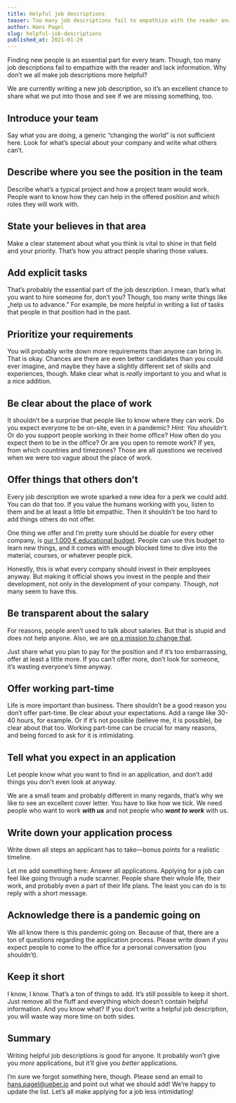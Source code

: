 ```yaml
---
title: Helpful job descriptions
teaser: Too many job descriptions fail to empathize with the reader and lack information. Why don’t we all make job descriptions more helpful?
author: Hans Pagel
slug: helpful-job-descriptions
published_at: 2021-01-29
---
```


Finding new people is an essential part for every team. Though, too many job descriptions fail to empathize with the reader and lack information. Why don’t we all make job descriptions more helpful?

We are currently writing a new job description, so it’s an excellent chance to share what we put into those and see if we are missing something, too.

## Introduce your team
Say what you are doing, a generic “changing the world” is not sufficient here. Look for what’s special about your company and write what others can’t.

## Describe where you see the position in the team
Describe what’s a typical project and how a project team would work. People want to know how they can help in the offered position and which roles they will work with.

## State your believes in that area
Make a clear statement about what you think is vital to shine in that field and your priority. That’s how you attract people sharing those values.

## Add explicit tasks
That’s probably the essential part of the job description. I mean, that’s what you want to hire someone for, don’t you? Though, too many write things like „help us to advance.” For example, be more helpful in writing a list of tasks that people in that position had in the past.

## Prioritize your requirements
You will probably write down more requirements than anyone can bring in. That is okay. Chances are there are even better candidates than you could ever imagine, and maybe they have a slightly different set of skills and experiences, though. Make clear what is *really* important to you and what is a nice addition.

## Be clear about the place of work
It shouldn’t be a surprise that people like to know where they can work. Do you expect everyone to be on-site, even in a pandemic? *Hint: You shouldn’t.* Or do you support people working in their home office? How often do you expect them to be in the office? Or are you open to remote work? If yes, from which countries and timezones? Those are all questions we received when we were too vague about the place of work.

## Offer things that others don’t
Every job description we wrote sparked a new idea for a perk we could add. You can do that too. If you value the humans working with you, listen to them and be at least a little bit empathic. Then it shouldn’t be too hard to add things others do not offer.

One thing we offer and I’m pretty sure should be doable for every other company, is [our 1,000 € educational budget](/post/keep-learning/). People can use this budget to learn new things, and it comes with enough blocked time to dive into the material, courses, or whatever people pick.

Honestly, this is what every company should invest in their employees anyway. But making it official shows you invest in the people and their development, not only in the development of your company. Though, not many seem to have this.

## Be transparent about the salary
For reasons, people aren’t used to talk about salaries. But that is stupid and does not help anyone. Also, we are [on a mission to change that](/post/transparent-salaries).

Just share what you plan to pay for the position and if it’s too embarrassing, offer at least a little more. If you can’t offer more, don’t look for someone, it’s wasting everyone’s time anyway.

## Offer working part-time
Life is more important than business. There shouldn’t be a good reason you don’t offer part-time. Be clear about your expectations. Add a range like 30-40 hours, for example. Or if it’s not possible (believe me, it is possible), be clear about that too. Working part-time can be crucial for many reasons, and being forced to ask for it is intimidating.

## Tell what you expect in an application
Let people know what you want to find in an application, and don’t add things you don’t even look at anyway.

We are a small team and probably different in many regards, that’s why we like to see an excellent cover letter. You have to like how we tick. We need people who want to work ***with us*** and not people who ***want to work*** with us.

## Write down your application process
Write down all steps an applicant has to take—bonus points for a realistic timeline.

Let me add something here: Answer all applications. Applying for a job can feel like going through a nude scanner. People share their whole life, their work, and probably even a part of their life plans. The least you can do is to reply with a short message.

## Acknowledge there is a pandemic going on
We all know there is this pandemic going on. Because of that, there are a ton of questions regarding the application process. Please write down if you expect people to come to the office for a personal conversation (you shouldn’t).

## Keep it short
I know, I know. That’s a ton of things to add. It’s still possible to keep it short. Just remove all the fluff and everything which doesn’t contain helpful information. And you know what? If you don’t write a helpful job description, you will waste way more time on both sides.

## Summary
Writing helpful job descriptions is good for anyone. It probably won’t give you *more* applications, but it’ll give you *better* applications.

I’m sure we forgot something here, though. Please send an email to [hans.pagel@ueber.io](mailto:hans.pagel@ueber.io) and point out what we should add! We’re happy to update the list. Let’s all make applying for a job less intimidating!